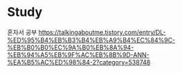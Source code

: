 # Study
혼자서 공부
https://talkingaboutme.tistory.com/entry/DL-%ED%95%B4%EB%B3%B4%EB%A9%B4%EC%84%9C-%EB%B0%B0%EC%9A%B0%EB%8A%94-%EB%94%A5%EB%9F%AC%EB%8B%9D-ANN-%EA%B5%AC%ED%98%84-2?category=538748
